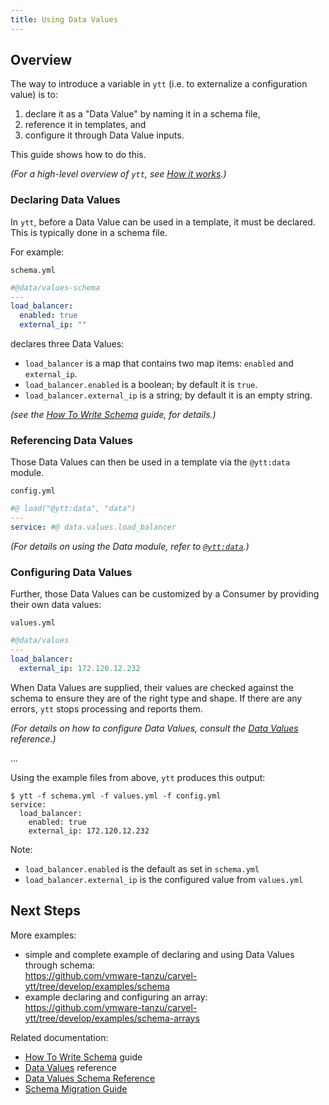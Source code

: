 ```yaml
---
title: Using Data Values
---
```


## Overview

The way to introduce a variable in `ytt` (i.e. to externalize a configuration value) is to:
1. declare it as a "Data Value" by naming it in a schema file,
2. reference it in templates, and
3. configure it through Data Value inputs.

This guide shows how to do this.

_(For a high-level overview of `ytt`, see [How it works](how-it-works.md).)_


### Declaring Data Values

In `ytt`, before a Data Value can be used in a template, it must be declared. This is typically done in a schema file.

For example:

`schema.yml`
```yaml
#@data/values-schema
---
load_balancer:
  enabled: true
  external_ip: ""
```

declares three Data Values:
- `load_balancer` is a map that contains two map items: `enabled` and `external_ip`.
- `load_balancer.enabled` is a boolean; by default it is `true`.
- `load_balancer.external_ip` is a string; by default it is an empty string.

  
_(see the [How To Write Schema](how-to-write-schema.md) guide, for details.)_


### Referencing Data Values

Those Data Values can then be used in a template via the `@ytt:data` module.

`config.yml`
```yaml
#@ load("@ytt:data", "data")
---
service: #@ data.values.load_balancer
```

_(For details on using the Data module, refer to [`@ytt:data`](lang-ref-ytt.md#data).)_

### Configuring Data Values

Further, those Data Values can be customized by a Consumer by providing their own data values:

`values.yml`
```yaml
#@data/values
---
load_balancer:
  external_ip: 172.120.12.232
```

When Data Values are supplied, their values are checked against the schema to ensure they are of the right type and shape. If there are any errors, `ytt` stops processing and reports them.

_(For details on how to configure Data Values, consult the [Data Values](ytt-data-values.md) reference.)_

...

Using the example files from above, `ytt` produces this output:

```console
$ ytt -f schema.yml -f values.yml -f config.yml
service:
  load_balancer:
    enabled: true
    external_ip: 172.120.12.232
```

Note:
- `load_balancer.enabled` is the default as set in `schema.yml`
- `load_balancer.external_ip` is the configured value from `values.yml`

## Next Steps

More examples:
- simple and complete example of declaring and using Data Values through schema: \
  https://github.com/vmware-tanzu/carvel-ytt/tree/develop/examples/schema
- example declaring and configuring an array: \
  https://github.com/vmware-tanzu/carvel-ytt/tree/develop/examples/schema-arrays

Related documentation:
- [How To Write Schema](how-to-write-schema.md) guide
- [Data Values](ytt-data-values.md) reference
- [Data Values Schema Reference](lang-ref-ytt-schema.md)
- [Schema Migration Guide](data-values-schema-migration-guide.md)
